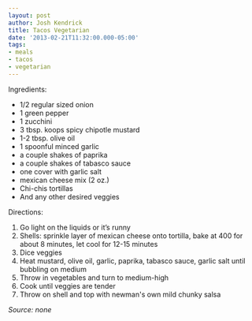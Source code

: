 ```yaml
---
layout: post
author: Josh Kendrick
title: Tacos Vegetarian
date: '2013-02-21T11:32:00.000-05:00'
tags:
- meals
- tacos
- vegetarian
---
```


Ingredients:
* 1/2 regular sized onion
* 1 green pepper
* 1 zucchini
* 3 tbsp. koops spicy chipotle mustard
* 1-2 tbsp. olive oil
* 1 spoonful minced garlic
* a couple shakes of paprika
* a couple shakes of tabasco sauce
* one cover with garlic salt
* mexican cheese mix (2 oz.)
* Chi-chis tortillas 
* And any other desired veggies

Directions:
1. Go light on the liquids or it’s runny
2. Shells: sprinkle layer of mexican cheese onto tortilla, bake at 400 for about 8 minutes, let cool for 12-15 minutes
3. Dice veggies
4. Heat mustard, olive oil, garlic, paprika, tabasco sauce, garlic salt until bubbling on medium
5. Throw in vegetables and turn to medium-high
6. Cook until veggies are tender
7. Throw on shell and top with newman's own mild chunky salsa

*Source: none*